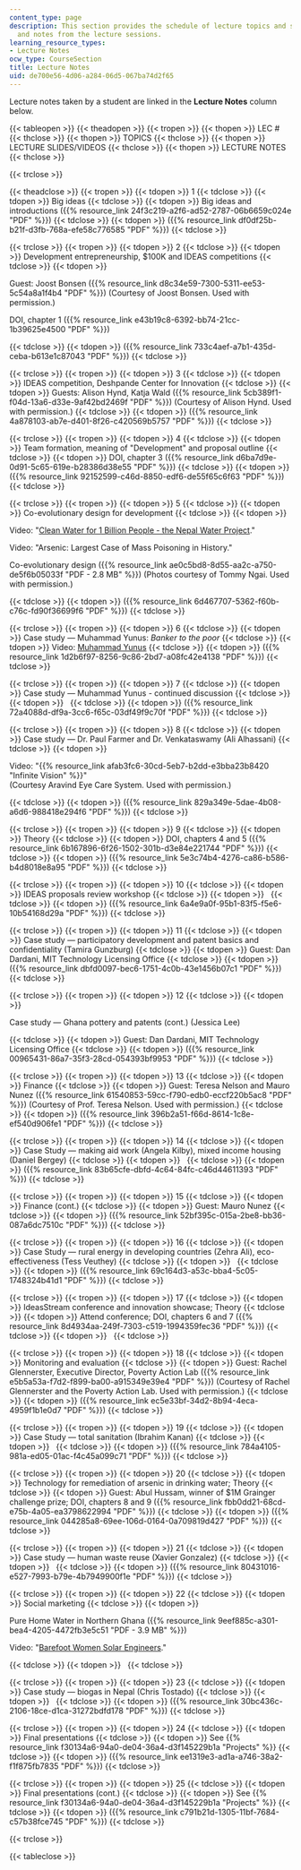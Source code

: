 ```yaml
---
content_type: page
description: This section provides the schedule of lecture topics and slides, videos,
  and notes from the lecture sessions.
learning_resource_types:
- Lecture Notes
ocw_type: CourseSection
title: Lecture Notes
uid: de700e56-4d06-a284-06d5-067ba74d2f65
---
```


Lecture notes taken by a student are linked in the **Lecture Notes** column below.

{{< tableopen >}}
{{< theadopen >}}
{{< tropen >}}
{{< thopen >}}
LEC #
{{< thclose >}}
{{< thopen >}}
TOPICS
{{< thclose >}}
{{< thopen >}}
LECTURE SLIDES/VIDEOS
{{< thclose >}}
{{< thopen >}}
LECTURE NOTES
{{< thclose >}}

{{< trclose >}}

{{< theadclose >}}
{{< tropen >}}
{{< tdopen >}}
1
{{< tdclose >}}
{{< tdopen >}}
Big ideas
{{< tdclose >}}
{{< tdopen >}}
Big ideas and introductions ({{% resource_link 24f3c219-a2f6-ad52-2787-06b6659c024e "PDF" %}})
{{< tdclose >}}
{{< tdopen >}}
({{% resource_link df0df25b-b21f-d3fb-768a-efe58c776585 "PDF" %}})
{{< tdclose >}}

{{< trclose >}}
{{< tropen >}}
{{< tdopen >}}
2
{{< tdclose >}}
{{< tdopen >}}
Development entrepreneurship, $100K and IDEAS competitions
{{< tdclose >}}
{{< tdopen >}}


Guest: Joost Bonsen ({{% resource_link d8c34e59-7300-5311-ee53-5c54a8a1f4b4 "PDF" %}}) (Courtesy of Joost Bonsen. Used with permission.)

DOI, chapter 1 ({{% resource_link e43b19c8-6392-bb74-21cc-1b39625e4500 "PDF" %}})


{{< tdclose >}}
{{< tdopen >}}
({{% resource_link 733c4aef-a7b1-435d-ceba-b613e1c87043 "PDF" %}})
{{< tdclose >}}

{{< trclose >}}
{{< tropen >}}
{{< tdopen >}}
3
{{< tdclose >}}
{{< tdopen >}}
IDEAS competition, Deshpande Center for Innovation
{{< tdclose >}}
{{< tdopen >}}
Guests: Alison Hynd, Katja Wald ({{% resource_link 5cb389f1-f04d-13a6-d33e-9af42bd2469f "PDF" %}}) (Courtesy of Alison Hynd. Used with permission.)
{{< tdclose >}}
{{< tdopen >}}
({{% resource_link 4a878103-ab7e-d401-8f26-c420569b5757 "PDF" %}})
{{< tdclose >}}

{{< trclose >}}
{{< tropen >}}
{{< tdopen >}}
4
{{< tdclose >}}
{{< tdopen >}}
Team formation, meaning of "Development" and proposal outline
{{< tdclose >}}
{{< tdopen >}}
DOI, chapter 3 ({{% resource_link d6ba7d9e-0d91-5c65-619e-b28386d38e55 "PDF" %}})
{{< tdclose >}}
{{< tdopen >}}
({{% resource_link 92152599-c46d-8850-edf6-de55f65c6f63 "PDF" %}})
{{< tdclose >}}

{{< trclose >}}
{{< tropen >}}
{{< tdopen >}}
5
{{< tdclose >}}
{{< tdopen >}}
Co-evolutionary design for development
{{< tdclose >}}
{{< tdopen >}}


Video: "[Clean Water for 1 Billion People - the Nepal Water Project](http://techtv.mit.edu/videos/581-span-classhighlightthespan-span-classhighlightnepalspan-span-classhighlightwaterspan-project---mit-graduation-video-2003)."

Video: "Arsenic: Largest Case of Mass Poisoning in History."

Co-evolutionary design ({{% resource_link ae0c5bd8-8d55-aa2c-a750-de5f6b05033f "PDF - 2.8 MB" %}}) (Photos courtesy of Tommy Ngai. Used with permission.)


{{< tdclose >}}
{{< tdopen >}}
({{% resource_link 6d467707-5362-f60b-c76c-fd90f36699f6 "PDF" %}})
{{< tdclose >}}

{{< trclose >}}
{{< tropen >}}
{{< tdopen >}}
6
{{< tdclose >}}
{{< tdopen >}}
Case study — Muhammad Yunus: _Banker to the poor_
{{< tdclose >}}
{{< tdopen >}}
Video: [Muhammad Yunus](http://nobelprize.org/mediaplayer/index.php?id=146)
{{< tdclose >}}
{{< tdopen >}}
({{% resource_link 1d2b6f97-8256-9c86-2bd7-a08fc42e4138 "PDF" %}})
{{< tdclose >}}

{{< trclose >}}
{{< tropen >}}
{{< tdopen >}}
7
{{< tdclose >}}
{{< tdopen >}}
Case study — Muhammad Yunus - continued discussion
{{< tdclose >}}
{{< tdopen >}}
 
{{< tdclose >}}
{{< tdopen >}}
({{% resource_link 72a4088d-df9a-3cc6-f65c-03df49f9c70f "PDF" %}})
{{< tdclose >}}

{{< trclose >}}
{{< tropen >}}
{{< tdopen >}}
8
{{< tdclose >}}
{{< tdopen >}}
Case study — Dr. Paul Farmer and Dr. Venkataswamy (Ali Alhassani)
{{< tdclose >}}
{{< tdopen >}}


Video: "{{% resource_link afab3fc6-30cd-5eb7-b2dd-e3bba23b8420 "Infinite Vision" %}}"  
(Courtesy Aravind Eye Care System. Used with permission.)


{{< tdclose >}}
{{< tdopen >}}
({{% resource_link 829a349e-5dae-4b08-a6d6-988418e294f6 "PDF" %}})
{{< tdclose >}}

{{< trclose >}}
{{< tropen >}}
{{< tdopen >}}
9
{{< tdclose >}}
{{< tdopen >}}
Theory
{{< tdclose >}}
{{< tdopen >}}
DOI, chapters 4 and 5 ({{% resource_link 6b167896-6f26-1502-301b-d3e84e221744 "PDF" %}})
{{< tdclose >}}
{{< tdopen >}}
({{% resource_link 5e3c74b4-4276-ca86-b586-b4d8018e8a95 "PDF" %}})
{{< tdclose >}}

{{< trclose >}}
{{< tropen >}}
{{< tdopen >}}
10
{{< tdclose >}}
{{< tdopen >}}
IDEAS proposals review workshop
{{< tdclose >}}
{{< tdopen >}}
 
{{< tdclose >}}
{{< tdopen >}}
({{% resource_link 6a4e9a0f-95b1-83f5-f5e6-10b54168d29a "PDF" %}})
{{< tdclose >}}

{{< trclose >}}
{{< tropen >}}
{{< tdopen >}}
11
{{< tdclose >}}
{{< tdopen >}}
Case study — participatory development and patent basics and confidentiality (Tamira Gunzburg)
{{< tdclose >}}
{{< tdopen >}}
Guest: Dan Dardani, MIT Technology Licensing Office
{{< tdclose >}}
{{< tdopen >}}
({{% resource_link dbfd0097-bec6-1751-4c0b-43e1456b07c1 "PDF" %}})
{{< tdclose >}}

{{< trclose >}}
{{< tropen >}}
{{< tdopen >}}
12
{{< tdclose >}}
{{< tdopen >}}


Case study — Ghana pottery and patents (cont.) (Jessica Lee)


{{< tdclose >}}
{{< tdopen >}}
Guest: Dan Dardani, MIT Technology Licensing Office
{{< tdclose >}}
{{< tdopen >}}
({{% resource_link 00965431-86a7-35f3-28cd-054393bf9953 "PDF" %}})
{{< tdclose >}}

{{< trclose >}}
{{< tropen >}}
{{< tdopen >}}
13
{{< tdclose >}}
{{< tdopen >}}
Finance
{{< tdclose >}}
{{< tdopen >}}
Guest: Teresa Nelson and Mauro Nunez ({{% resource_link 61540853-59cc-f790-edb0-eccf220b5ac8 "PDF" %}}) (Courtesy of Prof. Teresa Nelson. Used with permission.)
{{< tdclose >}}
{{< tdopen >}}
({{% resource_link 396b2a51-f66d-8614-1c8e-ef540d906fe1 "PDF" %}})
{{< tdclose >}}

{{< trclose >}}
{{< tropen >}}
{{< tdopen >}}
14
{{< tdclose >}}
{{< tdopen >}}
Case Study — making aid work (Angela Kilby), mixed income housing (Daniel Bergey)
{{< tdclose >}}
{{< tdopen >}}
 
{{< tdclose >}}
{{< tdopen >}}
({{% resource_link 83b65cfe-dbfd-4c64-84fc-c46d44611393 "PDF" %}})
{{< tdclose >}}

{{< trclose >}}
{{< tropen >}}
{{< tdopen >}}
15
{{< tdclose >}}
{{< tdopen >}}
Finance (cont.)
{{< tdclose >}}
{{< tdopen >}}
Guest: Mauro Nunez
{{< tdclose >}}
{{< tdopen >}}
({{% resource_link 52bf395c-015a-2be8-bb36-087a6dc7510c "PDF" %}})
{{< tdclose >}}

{{< trclose >}}
{{< tropen >}}
{{< tdopen >}}
16
{{< tdclose >}}
{{< tdopen >}}
Case Study — rural energy in developing countries (Zehra Ali), eco-effectiveness (Tess Veuthey)
{{< tdclose >}}
{{< tdopen >}}
 
{{< tdclose >}}
{{< tdopen >}}
({{% resource_link 69c164d3-a53c-bba4-5c05-1748324b41d1 "PDF" %}})
{{< tdclose >}}

{{< trclose >}}
{{< tropen >}}
{{< tdopen >}}
17
{{< tdclose >}}
{{< tdopen >}}
IdeasStream conference and innovation showcase; Theory
{{< tdclose >}}
{{< tdopen >}}
Attend conference; DOI, chapters 6 and 7 ({{% resource_link 8d4934aa-249f-7303-c519-1994359fec36 "PDF" %}})
{{< tdclose >}}
{{< tdopen >}}
 
{{< tdclose >}}

{{< trclose >}}
{{< tropen >}}
{{< tdopen >}}
18
{{< tdclose >}}
{{< tdopen >}}
Monitoring and evaluation
{{< tdclose >}}
{{< tdopen >}}
Guest: Rachel Glennerster, Executive Director, Poverty Action Lab ({{% resource_link e5b5a53a-f7d2-f899-ba00-a915349e39e4 "PDF" %}}) (Courtesy of Rachel Glennerster and the Poverty Action Lab. Used with permission.)
{{< tdclose >}}
{{< tdopen >}}
({{% resource_link ec5e33bf-34d2-8b94-4eca-4959f1b1e0d7 "PDF" %}})
{{< tdclose >}}

{{< trclose >}}
{{< tropen >}}
{{< tdopen >}}
19
{{< tdclose >}}
{{< tdopen >}}
Case Study — total sanitation (Ibrahim Kanan)
{{< tdclose >}}
{{< tdopen >}}
 
{{< tdclose >}}
{{< tdopen >}}
({{% resource_link 784a4105-981a-ed05-01ac-f4c45a099c71 "PDF" %}})
{{< tdclose >}}

{{< trclose >}}
{{< tropen >}}
{{< tdopen >}}
20
{{< tdclose >}}
{{< tdopen >}}
Technology for remediation of arsenic in drinking water; Theory
{{< tdclose >}}
{{< tdopen >}}
Guest: Abul Hussam, winner of $1M Grainger challenge prize; DOI, chapters 8 and 9 ({{% resource_link fbb0dd21-68cd-e75b-4a05-ea3798622994 "PDF" %}})
{{< tdclose >}}
{{< tdopen >}}
({{% resource_link 044285a8-69ee-106d-0164-0a709819d427 "PDF" %}})
{{< tdclose >}}

{{< trclose >}}
{{< tropen >}}
{{< tdopen >}}
21
{{< tdclose >}}
{{< tdopen >}}
Case study — human waste reuse (Xavier Gonzalez)
{{< tdclose >}}
{{< tdopen >}}
 
{{< tdclose >}}
{{< tdopen >}}
({{% resource_link 80431016-e527-7993-b79e-4b7949900f1e "PDF" %}})
{{< tdclose >}}

{{< trclose >}}
{{< tropen >}}
{{< tdopen >}}
22
{{< tdclose >}}
{{< tdopen >}}
Social marketing
{{< tdclose >}}
{{< tdopen >}}


Pure Home Water in Northern Ghana ({{% resource_link 9eef885c-a301-bea4-4205-4472fb3e5c51 "PDF - 3.9 MB" %}})

Video: "[Barefoot Women Solar Engineers](http://www.youtube.com/watch?v=8oS2iUFvdTE)."


{{< tdclose >}}
{{< tdopen >}}
 
{{< tdclose >}}

{{< trclose >}}
{{< tropen >}}
{{< tdopen >}}
23
{{< tdclose >}}
{{< tdopen >}}
Case study — biogas in Nepal (Chris Tostado)
{{< tdclose >}}
{{< tdopen >}}
 
{{< tdclose >}}
{{< tdopen >}}
({{% resource_link 30bc436c-2106-18ce-d1ca-31272bdfd178 "PDF" %}})
{{< tdclose >}}

{{< trclose >}}
{{< tropen >}}
{{< tdopen >}}
24
{{< tdclose >}}
{{< tdopen >}}
Final presentations
{{< tdclose >}}
{{< tdopen >}}
See {{% resource_link f30134a6-94a0-de04-36a4-d3f145229b1a "Projects" %}}
{{< tdclose >}}
{{< tdopen >}}
({{% resource_link ee1319e3-ad1a-a746-38a2-f1f875fb7835 "PDF" %}})
{{< tdclose >}}

{{< trclose >}}
{{< tropen >}}
{{< tdopen >}}
25
{{< tdclose >}}
{{< tdopen >}}
Final presentations (cont.)
{{< tdclose >}}
{{< tdopen >}}
See {{% resource_link f30134a6-94a0-de04-36a4-d3f145229b1a "Projects" %}}
{{< tdclose >}}
{{< tdopen >}}
({{% resource_link c791b21d-1305-11bf-7684-c57b38fce745 "PDF" %}})
{{< tdclose >}}

{{< trclose >}}

{{< tableclose >}}